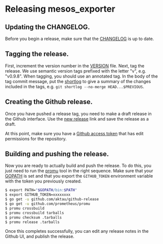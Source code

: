 # Releasing mesos_exporter

## Updating the CHANGELOG.

Before you begin a release, make sure that the [CHANGELOG](./CHANGELOG.md)
is up to date.

## Tagging the release.

First, increment the version number in the [VERSION](./VERSION)
file.  Next, tag the release. We use semantic version tags prefixed
with the letter "v", e.g. "v0.9.8". When tagging, you should
use an annotated tag. In the body of the tag commit message, put
the [shortlog](https://www.git-scm.com/docs/git-shortlog) to give
a summary of the changes included in the tags,
e.g.  `git shortlog --no-merge HEAD...$PREVIOUS`.

## Creating the Github release.

Once you have pushed a release tag, you need to make a draft release
in the Github interface. Use the [new release](https://github.com/mesos/mesos_exporter/releases/new)
link and save the release as a draft.

At this point, make sure you have a
[Github access token](https://help.github.com/articles/creating-a-personal-access-token-for-the-command-line)
that has edit permissions for the repository.

## Building and pushing the release.

Now you are ready to actually build and push the release. To do this,
you just need to run the [promu](https://github.com/prometheus/promu)
tool in the right sequence. Make sure that your
[GOPATH](https://github.com/golang/go/wiki/GOPATH) is set and that
you export the `GITHUB_TOKEN` environment variable with the token
you previously created.


```bash
$ export PATH="$GOPATH/bin:$PATH"
$ export GITHUB_TOKEN=xxxxxxxx
$ go get -u github.com/aktau/github-release
$ go get -u github.com/prometheus/promu
$ promu crossbuild
$ promu crossbuild tarballs
$ promu checksum .tarballs
$ promu release .tarballs
```

Once this completes successfully, you can edit any release notes
in the Github UI, and publish the release.
